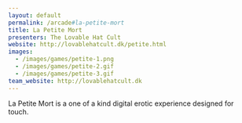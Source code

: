 ```yaml
---
layout: default
permalink: /arcade#la-petite-mort
title: La Petite Mort
presenters: The Lovable Hat Cult
website: http://lovablehatcult.dk/petite.html
images:
  - /images/games/petite-1.png
  - /images/games/petite-2.gif
  - /images/games/petite-3.gif
team_website: http://lovablehatcult.dk
---
```

La Petite Mort is a one of a kind digital erotic experience designed for touch.
